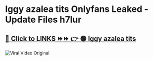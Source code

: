 
 # Iggy azalea tits Onlyfans Leaked - Update Files h7lur

## <h2><a href="https://clipsfans.com/Iggy_azalea_tits&ref=git">🔗 Click to LINKS ⏩⏩ 👉 🟢 Iggy azalea tits </a></h2>

<a href="https://clipsfans.com/Iggy_azalea_tits&ref=git" rel="nofollow" data-target="animated-image.originalLink"><img src="https://i.ibb.co.com/xMMVF88/686577567.gif" alt="Viral Video Original" style="max-width: 100%; display: inline-block;" data-target="animated-image.originalImage"></a>

